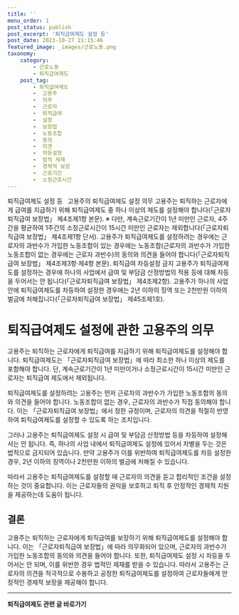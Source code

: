 ```yaml
---
title: ''
menu_order: 1
post_status: publish
post_excerpt: '퇴직급여제도 설정 등'
post_date: 2023-10-27 21:15:46
featured_image: _images/근로노동.png
taxonomy:
    category:
        - 근로노동
        - 퇴직급여제도
    post_tag:
        - 퇴직급여제도
        -  고용주
        -  의무
        -  근로자
        -  퇴직급여
        -  설정
        -  보장법
        -  노동조합
        -  동의
        -  의견
        -  차등설정
        -  법적 제재
        -  경제적 보장
        -  근로기간
        -  소정근로시간
---
```



퇴직급여제도 설정 등  
고용주의 퇴직급여제도 설정 의무
고용주는 퇴직하는 근로자에게 급여를 지급하기 위해 퇴직급여제도 중 하나 이상의 제도를 설정해야 합니다(「근로자퇴직급여 보장법」 제4조제1항 본문).
※ 다만, 계속근로기간이 1년 미만인 근로자, 4주간을 평균하여 1주간의 소정근로시간이 15시간 미만인 근로자는 제외합니다(「근로자퇴직급여 보장법」 제4조제1항 단서).
고용주가 퇴직급여제도를 설정하려는 경우에는 근로자의 과반수가 가입한 노동조합이 있는 경우에는 노동조합(근로자의 과반수가 가입한 노동조합이 없는 경우에는 근로자 과반수)의 동의와 의견을 들어야 합니다(「근로자퇴직급여 보장법」 제4조제3항·제4항 본문).
퇴직급여 차등설정 금지
고용주가 퇴직급여제도를 설정하는 경우에 하나의 사업에서 급여 및 부담금 산정방법의 적용 등에 대해 차등을 두어서는 안 됩니다(「근로자퇴직급여 보장법」 제4조제2항).
고용주가 하나의 사업 안에 퇴직급여제도를 차등하여 설정한 경우에는 2년 이하의 징역 또는 2천만원 이하의 벌금에 처해집니다(「근로자퇴직급여 보장법」 제45조제1호).

# 퇴직급여제도 설정에 관한 고용주의 의무

고용주는 퇴직하는 근로자에게 퇴직급여를 지급하기 위해 퇴직급여제도를 설정해야 합니다. 퇴직급여제도는 「근로자퇴직급여 보장법」에 따라 최소한 하나 이상의 제도를 포함해야 합니다. 단, 계속근로기간이 1년 미만이거나 소정근로시간이 15시간 미만인 근로자는 퇴직급여 제도에서 제외됩니다.

퇴직급여제도를 설정하려는 고용주는 먼저 근로자의 과반수가 가입한 노동조합의 동의와 의견을 들어야 합니다. 노동조합이 없는 경우, 근로자의 과반수가 직접 동의해야 합니다. 이는 「근로자퇴직급여 보장법」에서 정한 규정이며, 근로자의 의견을 적절히 반영하여 퇴직급여제도를 설정할 수 있도록 하는 조치입니다.

그러나 고용주는 퇴직급여제도 설정 시 급여 및 부담금 산정방법 등을 차등하여 설정해서는 안 됩니다. 즉, 하나의 사업 내에서 퇴직급여제도 설정에 있어서 차별을 두는 것은 법적으로 금지되어 있습니다. 만약 고용주가 이를 위반하여 퇴직급여제도를 차등 설정한 경우, 2년 이하의 징역이나 2천만원 이하의 벌금에 처해질 수 있습니다.

따라서 고용주는 퇴직급여제도를 설정할 때 근로자의 의견을 듣고 합리적인 조건을 설정하는 것이 중요합니다. 이는 근로자들의 권익을 보호하고 퇴직 후 안정적인 경제적 지원을 제공하는데 도움이 됩니다.

## 결론

고용주는 퇴직하는 근로자에게 퇴직급여를 보장하기 위해 퇴직급여제도를 설정해야 합니다. 이는 「근로자퇴직급여 보장법」에 따라 의무화되어 있으며, 근로자의 과반수가 가입한 노동조합의 동의와 의견을 들어야 합니다. 또한, 퇴직급여제도 설정 시 차등을 두어서는 안 되며, 이를 위반한 경우 법적인 제재를 받을 수 있습니다. 따라서 고용주는 근로자의 의견을 적극적으로 수용하고 공정한 퇴직급여제도를 설정하여 근로자들에게 안정적인 경제적 보장을 제공해야 합니다.
<!-- wp:separator -->
<hr class="wp-block-separator has-alpha-channel-opacity"/>
<!-- /wp:separator -->

<!-- wp:group {"backgroundColor":"base","layout":{"type":"constrained"}} -->
<div class="wp-block-group has-base-background-color has-background"><!-- wp:paragraph {"align":"center","fontSize":"medium"} -->
<p class="has-text-align-center has-large-font-size"><strong>퇴직급여제도 관련 글 바로가기</strong></p>
<!-- /wp:paragraph -->


<!-- wp:latest-posts
{"categories":[{"id":12695,"count":19,"description":"","link":"https://uknowlaw.com/category/%ed%87%b4%ec%a7%81%ea%b8%89%ec%97%ac%ec%a0%9c%eb%8f%84/","name":"퇴직급여제도","slug":"퇴직급여제도","taxonomy":"category","parent":0,"meta":[],"_links":{"self":[{"href":"https://uknowlaw.com/wp-json/wp/v2/categories/12695"}],"collection":[{"href":"https://uknowlaw.com/wp-json/wp/v2/categories"}],"about":[{"href":"https://uknowlaw.com/wp-json/wp/v2/taxonomies/category"}],"wp:post_type":[{"href":"https://uknowlaw.com/wp-json/wp/v2/posts?categories=12695"}],"curies":[{"name":"wp","href":"https://api.w.org/{rel}","templated":true}]}}],"postsToShow":100,"excerptLength":28,"postLayout":"grid","columns":2,"featuredImageAlign":"left","featuredImageSizeSlug":"large","fontSize":"small"} /--></div>
<!-- /wp:group -->